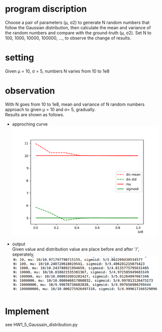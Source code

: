 # program discription
Choose a pair of parameters (µ, σ2) to generate N random numbers that
follow the Gaussian distribution, then calculate the mean and variance of
the random numbers and compare with the ground-truth (µ, σ2). Set N
to 100, 1000, 10000, 100000, …, to observe the change of results.
# setting

Given µ = 10, σ = 5, numbers N varies from 10 to 1e8
 
# observation

With N goes from 10 to 1e8, mean and variance of N random numbers approach to given µ = 10 and σ= 5, gradually. \
Results are shown as follows.

* approching curve
![approching curve](./N_100000000.png)

* output \
Given value and distribution value are place before and after '/', seperately.
![output](./N_run_out.png)

# Implement
see HW1_5_Gaussain_distribution.py
